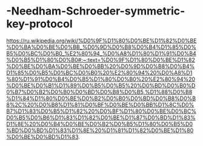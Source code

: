 # -Needham-Schroeder-symmetric-key-protocol
https://ru.wikipedia.org/wiki/%D0%9F%D1%80%D0%BE%D1%82%D0%BE%D0%BA%D0%BE%D0%BB_%D0%9D%D0%B8%D0%B4%D1%85%D0%B5%D0%BC%D0%B0_%E2%80%94_%D0%A8%D1%80%D1%91%D0%B4%D0%B5%D1%80%D0%B0#:~:text=%D0%9F%D1%80%D0%BE%D1%82%D0%BE%D0%BA%D0%BE%D0%BB%20%D0%9D%D0%B8%D0%B4%D1%85%D0%B5%D0%BC%D0%B0%20%E2%80%94%20%D0%A8%D1%80%D1%91%D0%B4%D0%B5%D1%80%D0%B0%20%E2%80%94%20%D0%BE%D0%B1%D1%89%D0%B5%D0%B5%20%D0%BD%D0%B0%D0%B7%D0%B2%D0%B0%D0%BD%D0%B8%D0%B5,%D1%88%D0%B8%D1%84%D1%80%D0%BE%D0%B2%D0%B0%D0%BD%D0%B8%D0%B8%2C%20%D0%B8%D1%81%D0%BF%D0%BE%D0%BB%D1%8C%D0%B7%D1%83%D0%B5%D1%82%20%D0%BF%D1%80%D0%BE%D0%BC%D0%B5%D0%B6%D1%83%D1%82%D0%BE%D1%87%D0%BD%D1%83%D1%8E%20%D0%B4%D0%BE%D0%B2%D0%B5%D1%80%D0%B5%D0%BD%D0%BD%D1%83%D1%8E%20%D1%81%D1%82%D0%BE%D1%80%D0%BE%D0%BD%D1%83.
